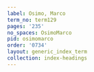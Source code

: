 ```yaml
---
label: Osimo, Marco
term_no: term129
pages: '235'
no_spaces: OsimoMarco
pid: osimomarco
order: '0734'
layout: generic_index_term
collection: index-headings
---
```

